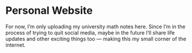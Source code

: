 # Personal Website

For now, I’m only uploading my university math notes here. Since I’m in the process of trying to quit social media, maybe in the future I’ll share life updates and other exciting things too — making this my small corner of the internet.